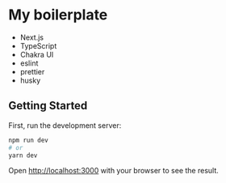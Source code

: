 # My boilerplate

- Next.js
- TypeScript
- Chakra UI
- eslint
- prettier
- husky

## Getting Started

First, run the development server:

```bash
npm run dev
# or
yarn dev
```

Open [http://localhost:3000](http://localhost:3000) with your browser to see the result.

